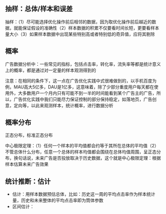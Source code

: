 ## 抽样：总体/样本和误差

抽样：（1）尽可能选择优化操作前后相邻的数据，因为取优化操作前后越近的数据，就能保证假设的准确性（2）样本数据的积累不仅要看时间长短，更要看样本量大小（3）如果样本数据中出现某些特别高或者特别低的奇异值，应将其剔除

## 概率

广告数据分析中：一些常见的指标，包括点击率，转化率，流失率等都是统计意义上的概率，都是通过对一定量的样本观测得到的

注意：在相同的条件下，这一点在广告优化实践中式很难做到的，以手机百度为例，MAU高大5亿多，DAU是1亿多，这意味着，除了少部分重度用户每天都在使用外，大多数用户一个月内只有可能不到一半的时间能看到某个广告主的广告，所以，广告优化实践中我们只能尽力保证控制的部分保持稳定，如落地页，广告创意，定向等，以此来观测样本，统计概率，进行数据分析

## 概率分布

正态分布，标准正态分布

中心极限定理：（1）任何一个样本的平均值都会约等于其所在总体的平均值（2）不管总体什么分布，任意一个总体的样本均值都会围绕在总体均值周围，呈正态分布，换句话说，未来广告是否投放取决于历史数据，这个就是中心极限定理：根据样本估算未来广告效果

## 统计推断：估计
- 估计：用样本数据预估总体，比如：历史这一周的平均点击率作为样本统计量，历史和未来整体的平均点击率即为筒体参数
- 区间估计：

